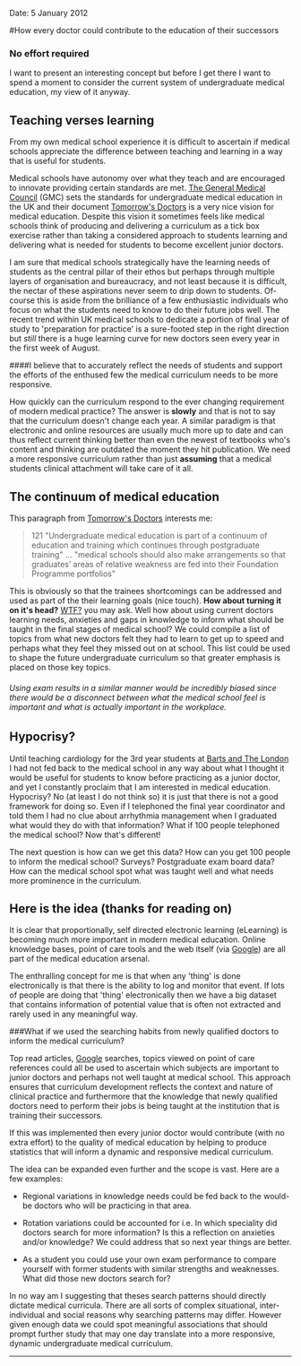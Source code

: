 Date: 5 January 2012

#How every doctor could contribute to the education of their successors
### No effort required

I want to present an interesting concept but before I get there I want to spend a moment to consider the current system of undergraduate medical education, my view of it anyway. 

<!-- ~~fold~~ -->

Teaching verses learning
------------------------------------

From my own medical school experience it is difficult to ascertain if medical schools appreciate the difference between teaching and learning in a way that is useful for students.

Medical schools have autonomy over what they teach and are encouraged to innovate providing certain standards are met. [The General Medical Council](http://www.gmc-uk.org/ "The General Medical Council") (GMC) sets the standards for undergraduate medical education in the UK and their document [Tomorrow's Doctors](http://www.gmc-uk.org/TomorrowsDoctors_2009.pdf_39260971.pdf "Tomorrow's Doctors (.pdf)") is a very nice vision for medical education. Despite this vision it sometimes feels like medical schools think of producing and delivering a curriculum as a tick box exercise rather than taking a considered approach to students learning and delivering what is needed for students to become excellent junior doctors.

I am sure that medical schools strategically have the learning needs of students as the central pillar of their ethos but perhaps through multiple layers of organisation and bureaucracy, and not least because it is difficult, the nectar of these aspirations never seem to drip down to students. Of-course this is aside from the brilliance of a few enthusiastic individuals who focus on what the students need to know to do their future jobs well. The recent trend within UK medical schools to dedicate a portion of final year of study to 'preparation for practice' is a sure-footed step in the right direction but *still* there is a huge learning curve for new doctors seen every year in the first week of August.

####I believe that to accurately reflect the needs of students and support the efforts of the enthused few the medical curriculum needs to be more responsive.

How quickly can the curriculum respond to the ever changing requirement of modern medical practice? The answer is **slowly** and that is not to say that the curriculum doesn't change each year. A similar paradigm is that electronic and online resources are usually much more up to date and can thus reflect current thinking better than even the newest of textbooks who's content and thinking are outdated the moment they hit publication. We need a more responsive curriculum rather than just **assuming** that a medical students clinical attachment will take care of it all.

The continuum of medical education
--------------------------------------------------

This paragraph from [Tomorrow's Doctors](http://www.gmc-uk.org/TomorrowsDoctors_2009.pdf_39260971.pdf "Tomorrow's Doctors (.pdf)") interests me:

> 121 "Undergraduate medical education is part of a continuum of education and training which continues through postgraduate training" ... "medical schools should also make arrangements so that graduates’ areas of relative weakness are fed into their Foundation Programme portfolios"

This is obviously so that the trainees shortcomings can be addressed and used as part of the their learning goals (nice touch). **How about turning it on it's head?** [WTF?](http://en.wiktionary.org/wiki/WTF "WTF") you may ask. Well how about using current doctors learning needs, anxieties and gaps in knowledge to inform what should be taught in the final stages of medical school? We could compile a list of topics from what new doctors felt they had to learn to get up to speed and perhaps what they feel they missed out on at school. This list could be used to shape the future undergraduate curriculum so that greater emphasis is placed on those key topics.

###### Using exam results in a similar manner would be incredibly biased since there would be a disconnect between what the medical school feel is important and what is actually important in the workplace.

Hypocrisy?
----------------

 Until teaching cardiology for the 3rd year students at [Barts and The London](http://www.smd.qmul.ac.uk/ "Barts and The London") I had not fed back to the medical school in any way about what I thought it would be useful for students to know before practicing as a junior doctor, and yet I constantly proclaim that I am interested in medical education. Hypocrisy? No (at least I do not think so) it is just that there is not a good framework for doing so. Even if I telephoned the final year coordinator and told them I had no clue about arrhythmia management when I graduated what would they do with that information? What if 100 people telephoned the medical school? Now that's different!
 
The next question is how can we get this data? How can you get 100 people to inform the medical school? Surveys? Postgraduate exam board data? How can the medical school spot what was taught well and what needs more prominence in the curriculum.

Here is the idea (thanks for reading on)
------------------------------------------------------

It is clear that proportionally, self directed electronic learning (eLearning) is becoming much more important in modern medical education. Online knowledge bases, point of care tools and the web itself (via [Google](http://www.Google.com "Google")) are all part of the medical education arsenal. 

The enthralling concept for me is that when any 'thing' is done electronically is that there is the ability to log and monitor that event. If lots of people are doing that 'thing' electronically then we have a big dataset that contains information of potential value that is often not extracted and rarely used in any meaningful way.

###What if we used the searching habits from newly qualified doctors to inform the medical curriculum?

Top read articles,  [Google](http://www.Google.com "Google") searches, topics viewed on point of care references could all be used to ascertain which subjects are important to junior doctors and perhaps not well taught at medical school. This approach ensures that curriculum development reflects the context and nature of clinical practice and furthermore that the knowledge that newly qualified doctors need to perform their jobs is being taught at the institution that is training their successors. 

If this was implemented then every junior doctor would contribute (with no extra effort) to the quality of medical education by helping to produce statistics that will inform a dynamic and responsive medical curriculum.

The idea can be expanded even further and the scope is vast. Here are a few examples:

- Regional variations in knowledge needs could be fed back to the would-be doctors who will be practicing in that area.
- Rotation variations could be accounted for i.e. In which speciality did doctors search for more information? Is this a reflection on anxieties and/or knowledge? We could address that so next year things are better.

- As a student you could use your own exam performance to compare yourself with former students with similar strengths and weaknesses. What did those new doctors search for?

In no way am I suggesting that theses search patterns should directly dictate medical curricula. There are all sorts of complex situational, inter-individual and social reasons why searching patterns may differ. However given enough data we could spot meaningful associations that should prompt further study that may one day translate into a more responsive, dynamic undergraduate medical curriculum.


----------------------------------------------

